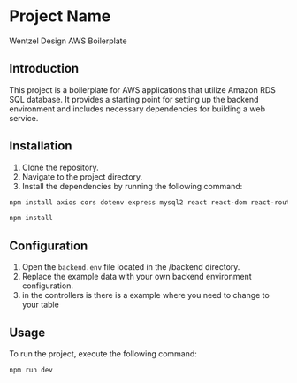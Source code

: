 # Project Name

Wentzel Design AWS Boilerplate

## Introduction

This project is a boilerplate for AWS applications that utilize Amazon RDS SQL database. It provides a starting point for setting up the backend environment and includes necessary dependencies for building a web service.

## Installation

1. Clone the repository.
2. Navigate to the project directory.
3. Install the dependencies by running the following command:

```bash
npm install axios cors dotenv express mysql2 react react-dom react-router-dom tailwindcss vite
```

```bash
npm install
```

## Configuration

1. Open the `backend.env` file located in the /backend directory.
2. Replace the example data with your own backend environment configuration.
3. in the controllers is there is a example where you need to change to your table

## Usage

To run the project, execute the following command:

```bash
npm run dev
```
